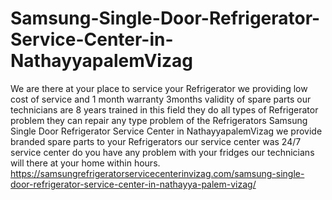 # Samsung-Single-Door-Refrigerator-Service-Center-in-NathayyapalemVizag
We are there at your place to service your Refrigerator we providing  low cost of service and 1 month warranty  3months validity of spare parts  our technicians are 8 years trained in this field they do all types of Refrigerator problem they can repair any type problem of the Refrigerators Samsung Single Door Refrigerator Service Center in NathayyapalemVizag we provide branded spare parts to your Refrigerators  our service center was 24/7 service center  do you have any problem with your fridges our technicians will there at your home within hours.  https://samsungrefrigeratorservicecenterinvizag.com/samsung-single-door-refrigerator-service-center-in-nathayya-palem-vizag/
